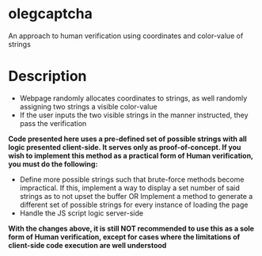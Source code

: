 # olegcaptcha
An approach to human verification using coordinates and color-value of strings

# Description 
  - Webpage randomly allocates coordinates to strings, as well randomly assigning two strings a visible color-value
  - If the user inputs the two visible strings in the manner instructed, they pass the verification 
  
<b>Code presented here uses a pre-defined set of possible strings with all logic presented client-side. It serves only as proof-of-concept. If you wish to implement this method as a practical form of Human verification, you must do the following:</b>
  - Define more possible strings such that brute-force methods become impractical. If this, implement a way to display a set number of said strings as to not upset the buffer OR Implement a method to generate a different set of possible strings for every instance of loading the page 
  - Handle the JS script logic server-side
  
<b>With the changes above, it is still NOT recommended to use this as a sole form of Human verification, except for cases where the limitations of client-side code execution are well understood</b>  
